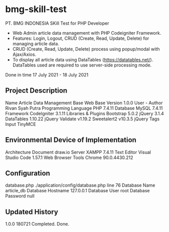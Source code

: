 # bmg-skill-test

PT. BMG INDONESIA
SKill Test for PHP Developer

- Web Admin article data management with PHP Codeigniter Framework.
- Features: Login, Logout, CRUD (Create, Read, Update, Delete) for
  managing article data.
- CRUD (Create, Read, Update, Delete) process using popup/modal with
  Ajax/Axios.
- To display all article data using DataTables (https://datatables.net/).
  DataTables used are required to use server-side processing mode.

Done in time
17 July 2021 - 18 July 2021

Project Description
-------------------------------------------------------------------------------------
Name Article Data Management
Base Web Base
Version 1.0.0
User -
Author Rivan Syah Putra
Programming Language PHP 7.4.11
Database MySQL 7.4.11
Framework CodeIgniter 3.1.11
Libraries & Plugins Bootstrap 5.0.2
jQuery 3.1.4
DataTables 1.10.22
jQuery Validate v1.19.2
Sweetalert2 v10.3.5
jQuery Tags Input
TinyMCE

Environmental Device of Implementation
-------------------------------------------------------------------------------------
Architecture Document draw.io
Server XAMPP 7.4.11
Text Editor Visual Studio Code 1.57.1
Web Browser Tools Chrome 90.0.4430.212

Configuration
-------------------------------------------------------------------------------------
database.php ./application/config/database.php line 76
Database Name article_db
Database Hostname 127.0.0.1
Database User root
Database Password null

Updated History
-------------------------------------------------------------------------------------
1.0.0 180721 Completed. Done.

